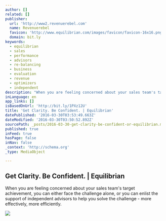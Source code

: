```yaml
---
author: []
related: []
publisher:
  url: 'http://www2.revenuerebel.com'
  name: Revenuerebel
  favicon: 'http://www.equilibrian.com/images/favicon/favicon-16x16.png'
  domain: bit.ly
keywords:
  - equilibrian
  - sales
  - performance
  - advisors
  - re-balancing
  - business
  - evaluation
  - revenue
  - optimizers
  - independent
description: "When you are feeling concerned about your sales team's target achievement, you can either face the challenge alone, or you can enlist the support of independent advisors to help you solve the challenge - more effectively, more efficiently."
inLanguage: en
app_links: []
isBasedOnUrl: 'http://bit.ly/1PXz12U'
title: 'Get Clarity. Be Confident. | Equilibrian'
datePublished: '2016-03-30T03:53:49.663Z'
dateModified: '2016-03-30T03:50:52.892Z'
sourcePath: _posts/2016-03-30-get-clarity-be-confident-or-equilibrian.md
published: true
inFeed: true
hasPage: false
inNav: false
_context: 'http://schema.org'
_type: MediaObject

---
```

<article style=""><h1>Get Clarity. Be Confident. | Equilibrian</h1><p>When you are feeling concerned about your sales team's target achievement, you can either face the challenge alone, or you can enlist the support of independent advisors to help you solve the challenge - more effectively, more efficiently.</p><img src="http://www.revenuerebel.com/img/landing-pages/equilibrian/performance-perspectives.jpg" /></article>